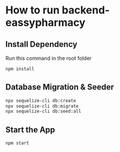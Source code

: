 ﻿# How to run backend-eassypharmacy
## Install Dependency
Run this command in the root folder
```bash
npm install
```
## Database Migration & Seeder
```bash
npx sequelize-cli db:create
npx sequelize-cli db:migrate
npx sequelize-cli db:seed:all
```
## Start the App
```bash
npm start
```
